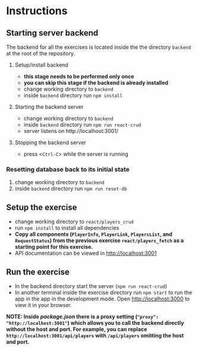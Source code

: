 # Instructions

## Starting server backend

The backend for all the exercises is located inside the the directory `backend`
at the root of the repository.

1. Setup/install backend
   - **this stage needs to be performed only once**
   - **you can skip this stage if the backend is already installed**
   - change working directory to `backend`
   - inside `backend` directory run `npm install`

2. Starting the backend server
   - change working directory to `backend`
   - inside `backend` directory run `npm run react-crud`
   - server listens on http://localhost:3001/

3. Stopping the backend server
   - press <`Ctrl-C`> while the server is running

### Resetting database back to its initial state

1. change working directory to `backend`
2. inside `backend` directory run `npm run reset-db`

## Setup the exercise

- change working directory to `react/players_crud`
- run `npm install` to install all dependencies
- **Copy all components (`PlayerInfo`, `PlayerLink`, `PlayersList`, and `RequestStatus`) from the previous exercise `react/players_fetch` as a starting point for this exercise.**
- API documentation can be viewed in [http://localhost:3001](http://localhost:3001)

## Run the exercise

- In the backend directory start the server (`npm run react-crud`)
- In another terminal inside the exercise directory run `npm start` to run the app in
  the app in the development mode. Open [http://localhost:3000](http://localhost:3000)
  to view it in your browser.

**NOTE: Inside *package.json* there is a proxy setting (`"proxy": "http://localhost:3001"`) which allows you to call the backend directly without the host and port. For example, you can replace `http://localhost:3001/api/players` with `/api/players` omitting the host and port.**

